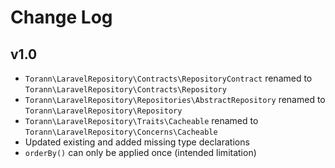 # Change Log

## v1.0

- `Torann\LaravelRepository\Contracts\RepositoryContract` renamed to `Torann\LaravelRepository\Contracts\Repository`
- `Torann\LaravelRepository\Repositories\AbstractRepository` renamed to `Torann\LaravelRepository\Repository`
- `Torann\LaravelRepository\Traits\Cacheable` renamed to `Torann\LaravelRepository\Concerns\Cacheable`
- Updated existing and added missing type declarations
- `orderBy()` can only be applied once (intended limitation)
